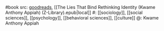 #book 
src: [goodreads](https://www.goodreads.com/book/show/38321385-the-lies-that-bind), [[The Lies That Bind Rethinking Identity (Kwame Anthony Appiah) (Z-Library).epub|local]] 
#: [[sociology]], [[social sciences]], [[psychology]], [[behavioral sciences]], [[culture]] 
@: Kwame Anthony Appiah

